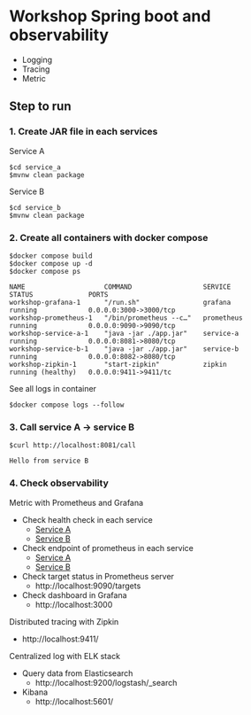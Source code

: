 # Workshop Spring boot and observability
* Logging
* Tracing
* Metric

## Step to run 

### 1. Create JAR file in each services

Service A
```
$cd service_a
$mvnw clean package
```

Service B
```
$cd service_b
$mvnw clean package
```

### 2. Create all containers with docker compose
```
$docker compose build
$docker compose up -d
$docker compose ps

NAME                    COMMAND                  SERVICE             STATUS              PORTS
workshop-grafana-1      "/run.sh"                grafana             running             0.0.0.0:3000->3000/tcp
workshop-prometheus-1   "/bin/prometheus --c…"   prometheus          running             0.0.0.0:9090->9090/tcp
workshop-service-a-1    "java -jar ./app.jar"    service-a           running             0.0.0.0:8081->8080/tcp
workshop-service-b-1    "java -jar ./app.jar"    service-b           running             0.0.0.0:8082->8080/tcp
workshop-zipkin-1       "start-zipkin"           zipkin              running (healthy)   0.0.0.0:9411->9411/tc
```

See all logs in container
```
$docker compose logs --follow
```


### 3. Call service A -> service B
```
$curl http://localhost:8081/call

Hello from service B

```

### 4. Check observability

Metric with Prometheus and Grafana
* Check health check in each service 
  * [Service A](http://localhost:8081/actuator/health)
  * [Service B](http://localhost:8082/actuator/health)
* Check endpoint of prometheus in each service 
  * [Service A](http://localhost:8081/actuator/prometheus)
  * [Service B](http://localhost:8082/actuator/prometheus)
* Check target status in Prometheus server 
  * http://localhost:9090/targets
* Check dashboard in Grafana
  * http://localhost:3000

Distributed tracing with Zipkin
* http://localhost:9411/

Centralized log with ELK stack
* Query data from Elasticsearch
  * http://localhost:9200/logstash/_search
* Kibana
  * http://localhost:5601/
